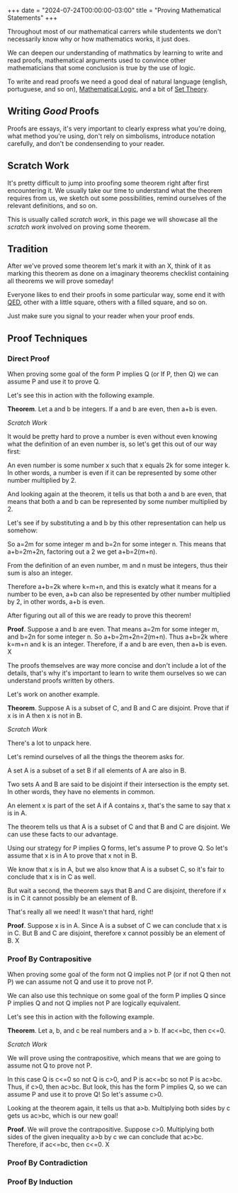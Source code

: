 +++
date = "2024-07-24T00:00:00-03:00"
title = "Proving Mathematical Statements"
+++

Throughout most of our mathematical carrers while studentents we don't necessarily know why or how mathematics works, it just does.

We can deepen our understanding of mathmatics by learning to write and read proofs, mathematical arguments used to convince other mathematicians that some conclusion is true by the use of logic.

To write and read proofs we need a good deal of natural language (english, portuguese, and so on), [Mathematical Logic](/wiki/logic), and a bit of [Set Theory](/wiki/sets).

## Writing *Good* Proofs

Proofs are essays, it's very important to clearly express what you're doing,
what method you're using, don't rely on simbolisms, introduce notation carefully,
and don't be condensending to your reader.

## Scratch Work

It's pretty difficult to jump into proofing some theorem right after first encountering it.
We usually take our time to understand what the theorem requires from us,
we sketch out some possibilities, remind ourselves of the relevant definitions, and so on.

This is usually called *scratch work*, in this page we will showcase all the *scratch work* involved on proving some theorem.

## Tradition

After we've proved some theorem let's mark it with an X, think of it as marking this theorem as done on a imaginary theorems checklist containing all theorems we will prove someday!

Everyone likes to end their proofs in some particular way,
some end it with [QED](https://en.wikipedia.org/wiki/Q.E.D.),
other with a little square, others with a filled square, and so on.

Just make sure you signal to your reader when your proof ends.

## Proof Techniques

### Direct Proof

When proving some goal of the form P implies Q (or If P, then Q) we can assume P and use it to prove Q.

Let's see this in action with the following example.

**Theorem**. Let a and b be integers. If a and b are even, then a+b is even.

*Scratch Work*

It would be pretty hard to prove a number is even without even knowing what the definition of an even number is, so let's get this out of our way first:

An even number is some number x such that x equals 2k for some integer k. In other words, a number is even if it can be represented by some other number multiplied by 2.

And looking again at the theorem, it tells us that both a and b are even,
that means that both a and b can be represented by some number multiplied by 2.

Let's see if by substituting a and b by this other representation can help us somehow:

So a=2m for some integer m and b=2n for some integer n.
This means that a+b=2m+2n, factoring out a 2 we get a+b=2(m+n).

From the definition of an even number, m and n must be integers, thus their sum is also an integer.

Therefore a+b=2k where k=m+n,
and this is exatcly what it means for a number to be even,
a+b can also be represented by other number multiplied by 2,
in other words, a+b is even.

After figuring out all of this we are ready to prove this theorem!

**Proof**. Suppose a and b are even. That means a=2m for some integer m, and b=2n for some integer n. So a+b=2m+2n=2(m+n). Thus a+b=2k where k=m+n and k is an integer. Therefore, if a and b are even, then a+b is even. X

The proofs themselves are way more concise and don't include a lot of the details,
that's why it's important to learn to write them ourselves so we can understand proofs written by others.

Let's work on another example.

**Theorem**. Suppose A is a subset of C, and B and C are disjoint. Prove that if x is in A then x is not in B.

*Scratch Work*

There's a lot to unpack here.

Let's remind ourselves of all the things the theorem asks for.

A set A is a subset of a set B if all elements of A are also in B.

Two sets A and B are said to be disjoint if their intersection is the empty set. In other words, they have no elements in common.

An element x is part of the set A if A contains x, that's the same to say that x is in A.

The theorem tells us that A is a subset of C and that B and C are disjoint. We can use these facts to our advantage.

Using our strategy for P implies Q forms, let's assume P to prove Q. So let's assume that x is in A to prove that x not in B.

We know that x is in A, but we also know that A is a subset C, so it's fair to conclude that x is in C as well.

But wait a second, the theorem says that B and C are disjoint, therefore if x is in C it cannot possibly be an element of B.

That's really all we need! It wasn't that hard, right!

**Proof**. Suppose x is in A. Since A is a subset of C we can conclude that x is in C. But B and C are disjoint, therefore x cannot possibly be an element of B. X

### Proof By Contrapositive

When proving some goal of the form not Q implies not P (or if not Q then not P) we can assume not Q and use it to prove not P.

We can also use this technique on some goal of the form P implies Q since P implies Q and not Q implies not P are logically equivalent.

Let's see this in action with the following example.

**Theorem**. Let a, b, and c be real numbers and a > b. If ac<=bc, then c<=0.

*Scratch Work*

We will prove using the contrapositive,
which means that we are going to assume not Q to prove not P.

In this case Q is c<=0 so not Q is c>0, and P is ac<=bc so not P is ac>bc. Thus, if c>0, then ac>bc. But look, this has the form P implies Q, so we can assume P and use it to prove Q! So let's assume c>0.

Looking at the theorem again, it tells us that a>b.
Multiplying both sides by c gets us ac>bc, which is our new goal!

**Proof**. We will prove the contrapositive. Suppose c>0. Multiplying both sides of the given inequality a>b by c we can conclude that ac>bc. Therefore, if ac<=bc, then c<=0. X

### Proof By Contradiction

### Proof By Induction
